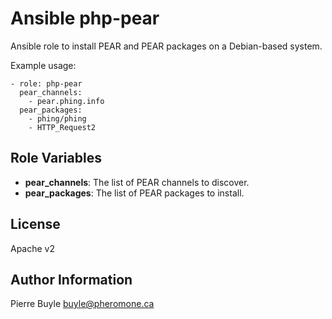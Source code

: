 Ansible php-pear
====================

Ansible role to install PEAR and PEAR packages on a Debian-based system.

Example usage:

    - role: php-pear
      pear_channels:
        - pear.phing.info
      pear_packages:
        - phing/phing
        - HTTP_Request2

Role Variables
--------------

* **pear_channels**: The list of PEAR channels to discover.
* **pear_packages**: The list of PEAR packages to install.

License
-------

Apache v2

Author Information
------------------

Pierre Buyle <buyle@pheromone.ca>
